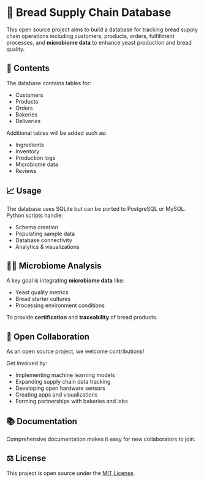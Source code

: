 # 🍞 Bread Supply Chain Database 

This open source project aims to build a database for tracking bread supply chain operations including customers, products, orders, fulfillment processes, and **microbiome data** to enhance yeast production and bread quality.

## 🥐 Contents

The database contains tables for:

- Customers 
- Products
- Orders
- Bakeries 
- Deliveries

Additional tables will be added such as:

- Ingredients
- Inventory 
- Production logs
- Microbiome data
- Reviews

## 📈 Usage 

The database uses SQLite but can be ported to PostgreSQL or MySQL. Python scripts handle:

- Schema creation
- Populating sample data 
- Database connectivity
- Analytics & visualizations

## 👩‍🔬 Microbiome Analysis  

A key goal is integrating **microbiome data** like:

- Yeast quality metrics
- Bread starter cultures
- Processing environment conditions

To provide **certification** and **traceability** of bread products.

## 🤝 Open Collaboration

As an open source project, we welcome contributions! 

Get involved by:

- Implementing machine learning models  
- Expanding supply chain data tracking
- Developing open hardware sensors
- Creating apps and visualizations
- Forming partnerships with bakeries and labs

## 📚 Documentation

Comprehensive documentation makes it easy for new collaborators to join. 

## ⚖️ License

This project is open source under the [MIT License](LICENSE).
